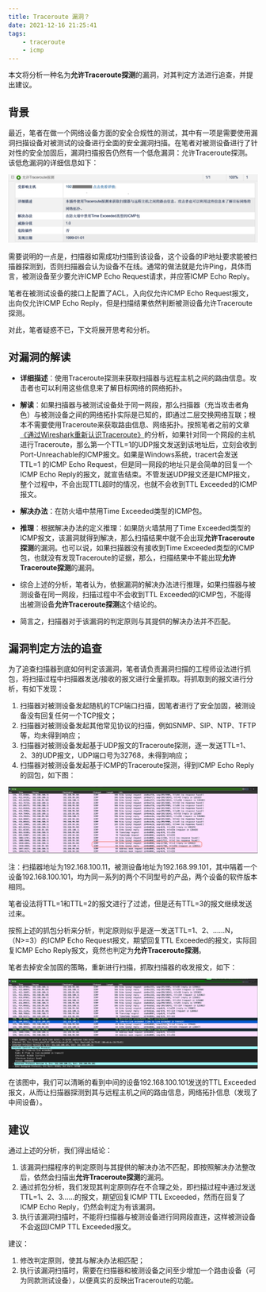 ```yaml
---
title: Traceroute 漏洞？
date: 2021-12-16 21:25:41
tags:
    - traceroute
    - icmp
---
```


本文将分析一种名为**允许Traceroute探测**的漏洞，对其判定方法进行追查，并提出建议。

## 背景

最近，笔者在做一个网络设备方面的安全合规性的测试，其中有一项是需要使用漏洞扫描设备对被测试的设备进行全面的安全漏洞扫描。在笔者对被测设备进行了针对性的安全加固后，漏洞扫描报告仍然有一个低危漏洞：允许Traceroute探测。该低危漏洞的详细信息如下：

![traceroute-vulnerability](traceroute-vulnerability/traceroute-vulnerability.png)

需要说明的一点是，扫描器如需成功扫描到该设备，这个设备的IP地址要求能被扫描器探测到，否则扫描器会认为设备不在线。通常的做法就是允许Ping，具体而言，被测设备至少要允许ICMP Echo Request请求，并应答ICMP Echo Reply。

笔者在被测试设备的接口上配置了ACL，入向仅允许ICMP Echo Request报文，出向仅允许ICMP Echo Reply，但是扫描结果依然判断被测设备允许Traceroute探测。

对此，笔者疑惑不已，下文将展开思考和分析。

<!-- more -->

## 对漏洞的解读

- **详细描述**：使用Traceroute探测来获取扫描器与远程主机之间的路由信息。攻击者也可以利用这些信息来了解目标网络的网络拓扑。

- **解读**：如果扫描器与被测试设备处于同一网段，那么扫描器（充当攻击者角色）与被测设备之间的网络拓扑实际是已知的，即通过二层交换网络互联；根本不需要使用Traceroute来获取路由信息、网络拓扑。按照笔者之前的文章[《通过Wireshark重新认识Traceroute》](https://weiborao.github.io/get-known-traceroute-by-wireshark.html)的分析，如果针对同一个网段的主机进行Traceroute，那么第一个TTL=1的UDP报文发送到该地址后，立刻会收到Port-Unreachable的ICMP报文。如果是Windows系统，tracert会发送TTL=1 的ICMP Echo Request，但是同一网段的地址只是会简单的回复一个ICMP Echo Reply的报文，就宣告结束。不管发送UDP报文还是ICMP报文，整个过程中，不会出现TTL超时的情况，也就不会收到TTL Exceeded的ICMP报文。
- **解决办法**：在防火墙中禁用Time Exceeded类型的ICMP包。
- **推理**：根据解决办法的定义推理：如果防火墙禁用了Time Exceeded类型的ICMP报文，该漏洞就得到解决，那么扫描结果中就不会出现**允许Traceroute探测**的漏洞。也可以说，如果扫描器没有接收到Time Exceeded类型的ICMP包，也就没有发现Traceroute的证据，那么，扫描结果中不能出现**允许Traceroute探测**的漏洞。
- 综合上述的分析，笔者认为，依据漏洞的解决办法进行推理，如果扫描器与被测设备在同一网段，扫描过程中不会收到TTL Exceeded的ICMP包，不能得出被测设备**允许Traceroute探测**这个结论的。
- 简言之，扫描器对于该漏洞的判定原则与其提供的解决办法并不匹配。

## 漏洞判定方法的追查

为了追查扫描器到底如何判定该漏洞，笔者请负责漏洞扫描的工程师设法进行抓包，将扫描过程中扫描器发送/接收的报文进行全量抓取。将抓取到的报文进行分析，有如下发现：

1. 扫描器对被测设备发起随机的TCP端口扫描，因笔者进行了安全加固，被测设备没有回复任何一个TCP报文；
2. 扫描器对被测设备发起其他常见协议的扫描，例如SNMP、SIP、NTP、TFTP等，均未得到响应；
3. 扫描器对被测设备发起基于UDP报文的Traceroute探测，逐一发送TTL=1、2、3的UDP报文，UDP端口号为32768，未得到响应；
4. 扫描器对被测设备发起基于ICMP的Traceroute探测，得到ICMP Echo Reply的回包，如下图：

![icmp-echo-reply](traceroute-vulnerability/icmp-echo-reply.png)

注：扫描器地址为192.168.100.11，被测设备地址为192.168.99.101，其中隔着一个设备192.168.100.101，均为同一系列的两个不同型号的产品，两个设备的软件版本相同。

笔者设法将TTL=1和TTL=2的报文进行了过滤，但是还有TTL=3的报文继续发送过来。

按照上述的抓包分析来分析，判定原则似乎是逐一发送TTL=1、2、……N，（N>=3）的ICMP Echo Request报文，期望回复TTL Exceeded的报文，实际回复ICMP Echo Reply报文，竟然也判定为**允许Traceroute探测**。

笔者去掉安全加固的策略，重新进行扫描，抓取扫描器的收发报文，如下：

![icmp-ttl-exceeded](traceroute-vulnerability/icmp-ttl-exceeded.png)

在该图中，我们可以清晰的看到中间的设备192.168.100.101发送的TTL Exceeded报文，从而让扫描器探测到其与远程主机之间的路由信息，网络拓扑信息（发现了中间设备）。

## 建议

通过上述的分析，我们得出结论：

1. 该漏洞扫描程序的判定原则与其提供的解决办法不匹配，即按照解决办法整改后，依然会扫描出**允许Traceroute探测**的漏洞。
2. 通过抓包分析，我们发现其判定原则存在不合理之处，即扫描过程中通过发送TTL=1、2、3……的报文，期望回复ICMP TTL Exceeded，然而在回复了ICMP Echo Reply，仍然会判定为有该漏洞。
3. 执行该漏洞扫描时，不能将扫描器与被测设备进行同网段直连，这样被测设备不会返回ICMP TTL Exceeded报文。

建议：

1. 修改判定原则，使其与解决办法相匹配；
2. 执行该漏洞扫描时，需要在扫描器和被测设备之间至少增加一个路由设备（可为同款测试设备），以便真实的反映出Traceroute的功能。
